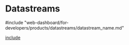 # Datastreams

#include "web-dashboard/for-developers/products/datastreams/datastream_name.md"

[include](File:web-dashboard/for-developers/products/datastreams/alias.md)
